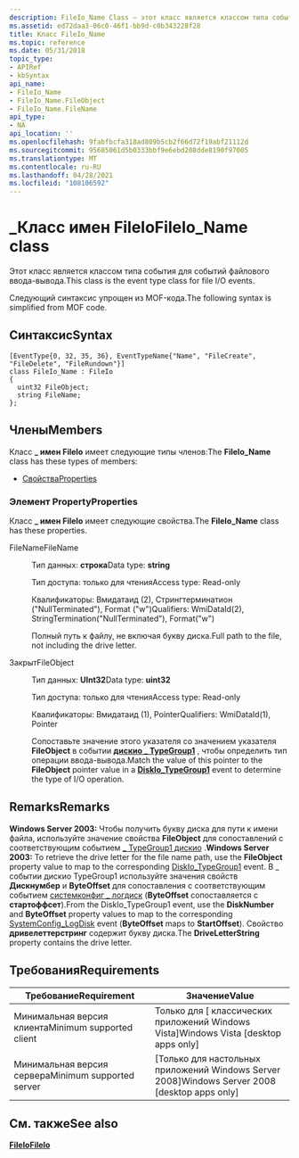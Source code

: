 ```yaml
---
description: FileIo_Name Class — этот класс является классом типа события для событий файлового ввода-вывода. Следующий синтаксис упрощен из MOF-кода.
ms.assetid: ed72daa3-06c0-46f1-bb9d-c0b343228f28
title: Класс FileIo_Name
ms.topic: reference
ms.date: 05/31/2018
topic_type:
- APIRef
- kbSyntax
api_name:
- FileIo_Name
- FileIo_Name.FileObject
- FileIo_Name.FileName
api_type:
- NA
api_location: ''
ms.openlocfilehash: 9fabfbcfa318ad809b5cb2f66d72f19abf21112d
ms.sourcegitcommit: 95685061d5b0333bbf9e6ebd208dde8190f97005
ms.translationtype: MT
ms.contentlocale: ru-RU
ms.lasthandoff: 04/28/2021
ms.locfileid: "108106592"
---
```

# <a name="fileio_name-class"></a><span data-ttu-id="9f903-104">\_Класс имен FileIo</span><span class="sxs-lookup"><span data-stu-id="9f903-104">FileIo\_Name class</span></span>

<span data-ttu-id="9f903-105">Этот класс является классом типа события для событий файлового ввода-вывода.</span><span class="sxs-lookup"><span data-stu-id="9f903-105">This class is the event type class for file I/O events.</span></span>

<span data-ttu-id="9f903-106">Следующий синтаксис упрощен из MOF-кода.</span><span class="sxs-lookup"><span data-stu-id="9f903-106">The following syntax is simplified from MOF code.</span></span>

## <a name="syntax"></a><span data-ttu-id="9f903-107">Синтаксис</span><span class="sxs-lookup"><span data-stu-id="9f903-107">Syntax</span></span>

``` syntax
[EventType{0, 32, 35, 36}, EventTypeName{"Name", "FileCreate", "FileDelete", "FileRundown"}]
class FileIo_Name : FileIo
{
  uint32 FileObject;
  string FileName;
};
```

## <a name="members"></a><span data-ttu-id="9f903-108">Члены</span><span class="sxs-lookup"><span data-stu-id="9f903-108">Members</span></span>

<span data-ttu-id="9f903-109">Класс **\_ имен FileIo** имеет следующие типы членов:</span><span class="sxs-lookup"><span data-stu-id="9f903-109">The **FileIo\_Name** class has these types of members:</span></span>

-   [<span data-ttu-id="9f903-110">Свойства</span><span class="sxs-lookup"><span data-stu-id="9f903-110">Properties</span></span>](#properties)

### <a name="properties"></a><span data-ttu-id="9f903-111">Элемент Property</span><span class="sxs-lookup"><span data-stu-id="9f903-111">Properties</span></span>

<span data-ttu-id="9f903-112">Класс **\_ имен FileIo** имеет следующие свойства.</span><span class="sxs-lookup"><span data-stu-id="9f903-112">The **FileIo\_Name** class has these properties.</span></span>

<dl> <dt>

<span data-ttu-id="9f903-113">FileName</span><span class="sxs-lookup"><span data-stu-id="9f903-113">FileName</span></span>
</dt> <dd> <dl> <dt>

<span data-ttu-id="9f903-114">Тип данных: **строка**</span><span class="sxs-lookup"><span data-stu-id="9f903-114">Data type: **string**</span></span>
</dt> <dt>

<span data-ttu-id="9f903-115">Тип доступа: только для чтения</span><span class="sxs-lookup"><span data-stu-id="9f903-115">Access type: Read-only</span></span>
</dt> <dt>

<span data-ttu-id="9f903-116">Квалификаторы: Вмидатаид (2), Стрингтерминатион ("NullTerminated"), Format ("w")</span><span class="sxs-lookup"><span data-stu-id="9f903-116">Qualifiers: WmiDataId(2), StringTermination("NullTerminated"), Format("w")</span></span>
</dt> </dl>

<span data-ttu-id="9f903-117">Полный путь к файлу, не включая букву диска.</span><span class="sxs-lookup"><span data-stu-id="9f903-117">Full path to the file, not including the drive letter.</span></span>

</dd> <dt>

<span data-ttu-id="9f903-118">Закрыт</span><span class="sxs-lookup"><span data-stu-id="9f903-118">FileObject</span></span>
</dt> <dd> <dl> <dt>

<span data-ttu-id="9f903-119">Тип данных: **UInt32**</span><span class="sxs-lookup"><span data-stu-id="9f903-119">Data type: **uint32**</span></span>
</dt> <dt>

<span data-ttu-id="9f903-120">Тип доступа: только для чтения</span><span class="sxs-lookup"><span data-stu-id="9f903-120">Access type: Read-only</span></span>
</dt> <dt>

<span data-ttu-id="9f903-121">Квалификаторы: Вмидатаид (1), Pointer</span><span class="sxs-lookup"><span data-stu-id="9f903-121">Qualifiers: WmiDataId(1), Pointer</span></span>
</dt> </dl>

<span data-ttu-id="9f903-122">Сопоставьте значение этого указателя со значением указателя **FileObject** в событии [**дискио \_ TypeGroup1**](diskio-typegroup1.md) , чтобы определить тип операции ввода-вывода.</span><span class="sxs-lookup"><span data-stu-id="9f903-122">Match the value of this pointer to the **FileObject** pointer value in a [**DiskIo\_TypeGroup1**](diskio-typegroup1.md) event to determine the type of I/O operation.</span></span>

</dd> </dl>

## <a name="remarks"></a><span data-ttu-id="9f903-123">Remarks</span><span class="sxs-lookup"><span data-stu-id="9f903-123">Remarks</span></span>

<span data-ttu-id="9f903-124">**Windows Server 2003:** Чтобы получить букву диска для пути к имени файла, используйте значение свойства **FileObject** для сопоставлений с соответствующим событием [ \_ TypeGroup1 дискио](diskio-typegroup1.md) .</span><span class="sxs-lookup"><span data-stu-id="9f903-124">**Windows Server 2003:** To retrieve the drive letter for the file name path, use the **FileObject** property value to map to the corresponding [DiskIo\_TypeGroup1](diskio-typegroup1.md) event.</span></span> <span data-ttu-id="9f903-125">В \_ событии дискио TypeGroup1 используйте значения свойств **Дискнумбер** и **ByteOffset** для сопоставления с соответствующим событием [системконфиг \_ логдиск](systemconfig-logdisk.md) (**ByteOffset** сопоставляется с **стартоффсет**).</span><span class="sxs-lookup"><span data-stu-id="9f903-125">From the DiskIo\_TypeGroup1 event, use the **DiskNumber** and **ByteOffset** property values to map to the corresponding [SystemConfig\_LogDisk](systemconfig-logdisk.md) event (**ByteOffset** maps to **StartOffset**).</span></span> <span data-ttu-id="9f903-126">Свойство **дривелеттерстринг** содержит букву диска.</span><span class="sxs-lookup"><span data-stu-id="9f903-126">The **DriveLetterString** property contains the drive letter.</span></span>

## <a name="requirements"></a><span data-ttu-id="9f903-127">Требования</span><span class="sxs-lookup"><span data-stu-id="9f903-127">Requirements</span></span>



| <span data-ttu-id="9f903-128">Требование</span><span class="sxs-lookup"><span data-stu-id="9f903-128">Requirement</span></span> | <span data-ttu-id="9f903-129">Значение</span><span class="sxs-lookup"><span data-stu-id="9f903-129">Value</span></span> |
|-------------------------------------|------------------------------------------------------|
| <span data-ttu-id="9f903-130">Минимальная версия клиента</span><span class="sxs-lookup"><span data-stu-id="9f903-130">Minimum supported client</span></span><br/> | <span data-ttu-id="9f903-131">Только для \[ классических приложений Windows Vista\]</span><span class="sxs-lookup"><span data-stu-id="9f903-131">Windows Vista \[desktop apps only\]</span></span><br/>       |
| <span data-ttu-id="9f903-132">Минимальная версия сервера</span><span class="sxs-lookup"><span data-stu-id="9f903-132">Minimum supported server</span></span><br/> | <span data-ttu-id="9f903-133">\[Только для настольных приложений Windows Server 2008\]</span><span class="sxs-lookup"><span data-stu-id="9f903-133">Windows Server 2008 \[desktop apps only\]</span></span><br/> |



## <a name="see-also"></a><span data-ttu-id="9f903-134">См. также</span><span class="sxs-lookup"><span data-stu-id="9f903-134">See also</span></span>

<dl> <dt>

[<span data-ttu-id="9f903-135">**FileIo**</span><span class="sxs-lookup"><span data-stu-id="9f903-135">**FileIo**</span></span>](fileio.md)
</dt> </dl>

 

 




